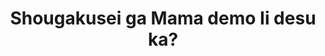 --- 
title: "Shougakusei ga Mama demo Ii desu ka?"
publishdate: "2018-12-19T16:48:46+02:00"
src: "https://365manga.net/manga/shougakusei-ga-mama-demo-ii-desu-ka"
image: "https://data.365manga.net/images/thumbnails/32773-shougakusei-ga-mama-demo-ii-desu-ka.jpg"
description: " The manga centers on a man having love problems at work, when a girl appears before him who turns out to be his reincarnated mother."
---